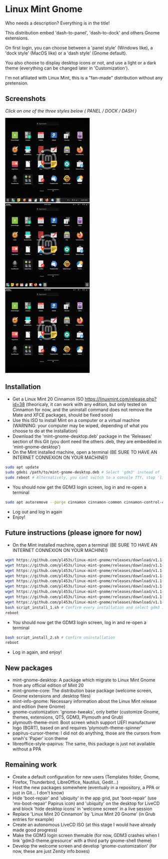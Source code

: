 # Linux Mint Gnome
Who needs a description? Everything is in the title!

This distribution embed 'dash-to-panel', 'dash-to-dock' and others Gnome extensions.

On first login, you can choose between a 'panel style' (Windows like), a 'dock style' (MacOS like) or a 'dash style' (Gnome default).

You also choose to display desktop icons or not, and use a light or a dark theme (everything can be changed later in 'Customization').

I'm not afiliated with Linux Mint, this is a "fan-made" distribution without any pretension.

## Screenshots

*Click on one of the three styles below ( PANEL / DOCK / DASH )*

[![Panel style](img/panel.png)](https://github.com/pl453s/linux-mint-gnome/blob/main/panel.md)
[![Dock style](img/dock.png)](https://github.com/pl453s/linux-mint-gnome/blob/main/dock.md)
[![Dash style](img/dash.png)](https://github.com/pl453s/linux-mint-gnome/blob/main/dash.md)

## Installation

- Get a Linux Mint 20 Cinnamon ISO https://linuxmint.com/release.php?id=38 (theoricaly, it can work with any edition, but only tested on Cinnamon for now, and the uninstall command does not remove the Mate and XFCE packages, should be fixed soon)
- Use this ISO to install Mint on a computer or a virtual machine (WARNING: your computer may be wiped, depending of what you choose to do at the installation)
- Download the 'mint-gnome-desktop.deb' package in the 'Releases' section of this Git (you dont need the others .deb, they are embedded in 'mint-gnome-desktop')
- On the Mint installed machine, open a terminal (BE SURE TO HAVE AN INTERNET CONNEXION ON YOUR MACHINE!)
```bash
sudo apt update
sudo gdebi /path/to/mint-gnome-desktop.deb # Select 'gdm3' instead of 'lightdm' when asked
sudo reboot # Alternatively, you cant switch to a console TTY, stop 'lightdm.service' and start 'gdm.service'
```
- You should now get the GDM3 login screen, log in and re-open a terminal
```bash
sudo apt autoremove --purge cinnamon cinnamon-common cinnamon-control-center cinnamon-control-center-data cinnamon-control-center-dbg cinnamon-desktop-data cinnamon-l10n cinnamon-screensaver cinnamon-session cinnamon-session-common cinnamon-settings-daemon dmz-cursor-theme gnome-power-manager gnote gucharmap hexchat humanity-icon-theme lightdm lightdm-settings mintlocale mintwelcome nemo nemo-data nemo-emblems onboard pix redshift redshift-gtk rhythmbox transmission-common transmission-gtk ubuntu-mono ubuntu-session warpinator xed xreader xviewer yaru-theme-gnome-shell
```
- Log out and log in again
- Enjoy!

## Future instructions (please ignore for now)
- On the Mint installed machine, open a terminal (BE SURE TO HAVE AN INTERNET CONNEXION ON YOUR MACHINE!)
```bash
wget https://github.com/pl453s/linux-mint-gnome/releases/download/v1.1-mint20/mint-gnome-desktop.deb
wget https://github.com/pl453s/linux-mint-gnome/releases/download/v1.1-mint20/mint-gnome-core.deb
wget https://github.com/pl453s/linux-mint-gnome/releases/download/v1.1-mint20/mint-info-gnome.deb
wget https://github.com/pl453s/linux-mint-gnome/releases/download/v1.1-mint20/gnome-customization.deb
wget https://github.com/pl453s/linux-mint-gnome/releases/download/v1.1-mint20/plymouth-theme-mint.deb
wget https://github.com/pl453s/linux-mint-gnome/releases/download/v1.1-mint20/papirus-cursor-theme.deb
wget https://github.com/pl453s/linux-mint-gnome/releases/download/v1.1-mint20/libreoffice-style-papirus.deb
wget https://github.com/pl453s/linux-mint-gnome/releases/download/v1.1-mint20/script_install_1.sh
wget https://github.com/pl453s/linux-mint-gnome/releases/download/v1.1-mint20/script_install_2.sh
bash script_install_1.sh # Confirm every installation and select gdm3 instead of lightdm when asked
reboot
```
- You should now get the GDM3 login screen, log in and re-open a terminal
```bash
bash script_install_2.sh # Confirm uninstallation
reboot
```
- Log in again, and enjoy!

## New packages

- mint-gnome-desktop: A package which migrate to Linux Mint Gnome from any official edition of Mint 20
- mint-gnome-core: The distribution base package (welcome screen, Gnome extensions and .desktop files)
- mint-info-gnome: Necessary information about the Linux Mint release and edition (here Gnome)
- gnome-customization: 'gnome-tweaks', only better (customize Gnome, themes, extensions, QT5, GDM3, Plymouth and Grub)
- plymouth-theme-mint: Boot screen which support UEFI manufacturer logo (BGRT), based on and requires 'plymouth-theme-spinner'
- papirus-cursor-theme: I did not do anything, those are the cursors from snwh's 'Paper' icon theme
- libreoffice-style-papirus: The same, this package is just not available without a PPA

## Remaining work

- Create a default configuration for new users (Templates folder, Gnome, Firefox, Thunderbird, LibreOffice, Nautilus, Gedit...)
- Host the new packages somewhere (eventualy in a repository, a PPA or just in Git... I don't know)
- Hide 'boot-repair' and 'ubiquity' in the app grid, put 'boot-repair' (use 'mx-boot-repair' Papirus icon) and 'ubiquity' on the desktop for LiveCD and block 'hide desktop icons' in 'welcome screen' in a live session
- Replace 'Linux Mint 20 Cinnamon' by 'Linux Mint 20 Gnome' (in Grub entries for example)
- Create an autonomous LiveCD ISO (at this stage I would have already made good progress)
- Make the GDM3 login screen themable (for now, GDM3 crashes when I link 'gdm3-theme.gresource' with a third party gnome-shell theme)
- Develop the welcome screen and develop 'gnome-customization' (for now, these are just Zenity info boxes)
